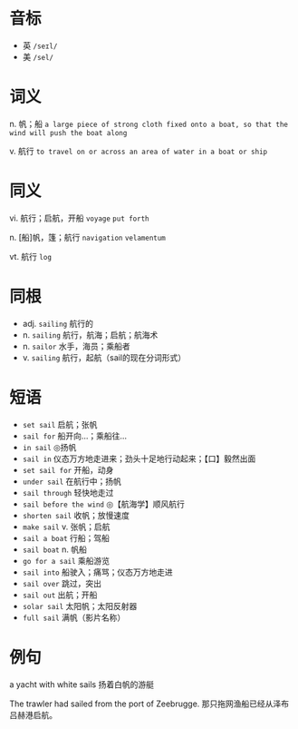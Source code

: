 # 音标

- 英 `/seɪl/`
- 美 `/sel/`

# 词义

n. 帆；船
`a large piece of strong cloth fixed onto a boat, so that the wind will push the boat along`

v. 航行
`to travel on or across an area of water in a boat or ship`

# 同义

vi. 航行；启航，开船
`voyage` `put forth`

n. [船]帆，篷；航行
`navigation` `velamentum`

vt. 航行
`log`

# 同根

- adj. `sailing` 航行的
- n. `sailing` 航行，航海；启航；航海术
- n. `sailor` 水手，海员；乘船者
- v. `sailing` 航行，起航（sail的现在分词形式）

# 短语

- `set sail` 启航；张帆
- `sail for` 船开向…；乘船往…
- `in sail` ◎扬帆
- `sail in` 仪态万方地走进来；劲头十足地行动起来；【口】毅然出面
- `set sail for` 开船，动身
- `under sail` 在航行中；扬帆
- `sail through` 轻快地走过
- `sail before the wind` ◎【航海学】顺风航行
- `shorten sail` 收帆；放慢速度
- `make sail` v. 张帆；启航
- `sail a boat` 行船；驾船
- `sail boat` n. 帆船
- `go for a sail` 乘船游览
- `sail into` 船驶入；痛骂；仪态万方地走进
- `sail over` 跳过，突出
- `sail out` 出航；开船
- `solar sail` 太阳帆；太阳反射器
- `full sail` 满帆（影片名称）

# 例句

a yacht with white sails
扬着白帆的游艇

The trawler had sailed from the port of Zeebrugge.
那只拖网渔船已经从泽布吕赫港启航。


